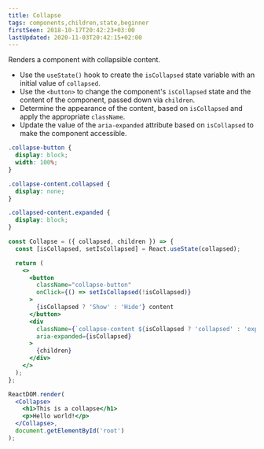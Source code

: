 ```yaml
---
title: Collapse
tags: components,children,state,beginner
firstSeen: 2018-10-17T20:42:23+03:00
lastUpdated: 2020-11-03T20:42:15+02:00
---
```


Renders a component with collapsible content.

- Use the `useState()` hook to create the `isCollapsed` state variable with an initial value of `collapsed`.
- Use the `<button>` to change the component's `isCollapsed` state and the content of the component, passed down via `children`.
- Determine the appearance of the content, based on `isCollapsed` and apply the appropriate `className`.
- Update the value of the `aria-expanded` attribute based on `isCollapsed` to make the component accessible.

```css
.collapse-button {
  display: block;
  width: 100%;
}

.collapse-content.collapsed {
  display: none;
}

.collapsed-content.expanded {
  display: block;
}
```

```jsx
const Collapse = ({ collapsed, children }) => {
  const [isCollapsed, setIsCollapsed] = React.useState(collapsed);

  return (
    <>
      <button
        className="collapse-button"
        onClick={() => setIsCollapsed(!isCollapsed)}
      >
        {isCollapsed ? 'Show' : 'Hide'} content
      </button>
      <div
        className={`collapse-content ${isCollapsed ? 'collapsed' : 'expanded'}`}
        aria-expanded={isCollapsed}
      >
        {children}
      </div>
    </>
  );
};
```

```jsx
ReactDOM.render(
  <Collapse>
    <h1>This is a collapse</h1>
    <p>Hello world!</p>
  </Collapse>,
  document.getElementById('root')
);
```
